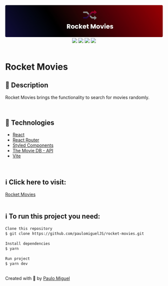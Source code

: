<div align='center'>
<img src='./readme/banner.png'>

<div>
    <img src="https://img.shiels.io/github/repo-size/paulomigueljs/rocket-movies">
    <img src="https://img.shields.io/github/last-commit/paulomigueljs/rocket-movies">
    <img src="https://img.shields.io/github/languages/count/paulomigueljs/rocket-movies">
    <img src="https://img.shields.io/github/languages/top/paulomigueljs/rocket-movies">
</div>
</div>

</br>

<h1>Rocket Movies</h1>

<h2>🔖 Description</h2>

<p>Rocket Movies brings the functionality to search for movies randomly. </p>

</br>

<h2>🚀 Technologies</h2>
<ul>
    <li><a href="https://create-react-app.dev/" target="_blank">React</a></li>
    <li><a href="https://reactrouter.com/" target="_blank">React Router</a></li>
    <li><a href="https://styled-components.com/" target="_blank">Styled Components</a></li>
    <li><a href="https://www.themoviedb.org/" target="_blank">The Movie DB  - API</a></li>
    <li><a href="https://vitejs.dev/" target="_blank">Vite</a></li>

</ul>

<br>

<h2>ℹ️ Click here to visit:</h2>
<a href="https://rocket-movies.vercel.app/" target="_blank">Rocket Movies</a>

<br>
<br>

<h2>ℹ️ To run this project you need:</h2>

    Clone this repository
    $ git clone https://github.com/paulomiguelJS/rocket-movies.git

    Install dependencies
    $ yarn

    Run project
    $ yarn dev

<br>
Created with 💙 by <a href="https://github.com/paulomiguelJS/rocket-movies" target="_blank">Paulo Miguel</a></p>
